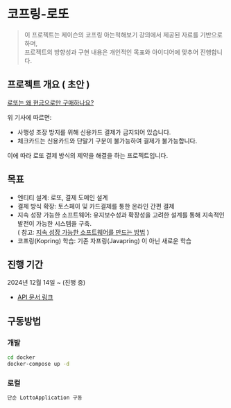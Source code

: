# 코프링-로또

> 이 프로젝트는 제이슨의 코프링 아는척해보기 강의에서 제공된 자료를 기반으로 하며, <br> 프로젝트의 방향성과 구현 내용은 개인적인 목표와 아이디어에 맞추어 진행합니다.

## 프로젝트 개요 ( 초안 )

[로또는 왜 현금으로만 구매하나요?](https://economist.co.kr/article/view/ecn202409110019)

위 기사에 따르면:

- 사행성 조장 방지를 위해 신용카드 결제가 금지되어 있습니다.
- 체크카드는 신용카드와 단말기 구분이 불가능하여 결제가 불가능합니다.

이에 따라 로또 결제 방식의 제약을 해결을 하는 프로젝트입니다.

## 목표

- 엔티티 설계: 로또, 결제 도메인 설계
- 결제 방식 확장: 토스페이 및 카드결제를 통한 온라인 간편 결제
- 지속 성장 가능한 소프트웨어: 유지보수성과 확장성을 고려한 설계를 통해 지속적인 발전이 가능한 시스템을 구축. <br>
  ( 참고: [지속 성장 가능한 소프트웨어를 만드는 방법](https://www.youtube.com/watch?v=pimYIfXCUe8) )
- 코프링(Kopring) 학습: 기존 자프링(Javapring) 이 아닌 새로운 학습

## 진행 기간
2024년 12월 14일 ~ (진행 중)

- [API 문서 링크](https://youngsu5582.github.io/lotto/)

## 구동방법

### 개발

```bash
cd docker
docker-compose up -d
```

### 로컬

```bash
단순 LottoApplication 구동
```
